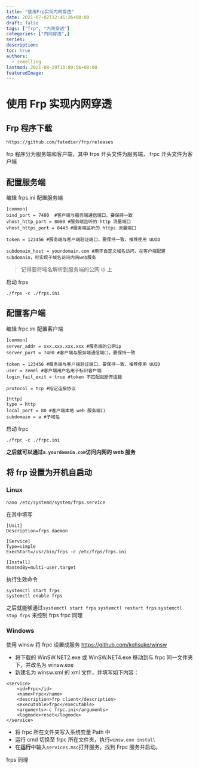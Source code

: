 ```yaml
---
title: "使用Frp实现内网穿透"
date: 2021-07-02T12:46:26+08:00
draft: false
tags: ["frp", "内网穿透"]
categories: ["内网穿透",]
series:
description:
toc: true
authors:
  - zemelling
lastmod: 2021-08-29T13:09:56+08:00
featuredImage:
---
```


# 使用 Frp 实现内网穿透

## Frp 程序下载

    https://github.com/fatedier/frp/releases

frp 程序分为服务端和客户端，其中 frps 开头文件为服务端， frpc 开头文件为客户端

## 配置服务端

编辑 frps.ini 配置服务端
```
[common]
bind_port = 7400  #客户端与服务端通信端口，要保持一致
vhost_http_port = 8080 #服务端监听的 http 流量端口
vhost_https_port = 8443 #服务端监听的 https 流量端口

token = 123456 #服务端与客户端验证端口，要保持一致，推荐使用 UUID

subdomain_host = yourdomain.com #用于自定义域名访问，在客户端配置 subdomain，可实现子域名访问内网web服务
```

> 记得要将域名解析到服务端的公网 ip 上

启动 frps

    ./frps -c ./frps.ini

## 配置客户端

编辑 frpc.ini 配置客户端

```
[common]
server_addr = xxx.xxx.xxx.xxx #服务端的公网ip
server_port = 7400 #客户端与服务端通信端口，要保持一致

token = 123456 #服务端与客户端验证端口，要保持一致，推荐使用 UUID
user = zemel #客户端用户名用于标识客户端
login_fail_exit = true #token 不匹配就断开连接

protocol = tcp #指定连接协议

[http]
type = http 
local_port = 80 #客户端本地 web 服务端口
subdomain = a #子域名
```

启动 frpc

    ./frpc -c ./frpc.ini

**之后就可以通过`a.yourdomain.com`访问内网的 web 服务**

## 将 frp 设置为开机自启动

### Linux

```
nano /etc/systemd/system/frps.service
```

在其中填写
```
[Unit]
Description=frps daemon

[Service]
Type=simple
ExecStart=/usr/bin/frps -c /etc/frps/frps.ini

[Install]
WantedBy=multi-user.target
```

执行生效命令

```
systemctl start frps
systemctl enable frps
```

之后就能够通过`systemctl start frps` `systemctl restart frps` `systemctl stop frps` 来控制 frps
frpc 同理

### Windows

使用 winsw 将 frpc 设置成服务
    https://github.com/kohsuke/winsw

* 将下载的 WinSW.NET2.exe 或 WinSW.NET4.exe 移动到与 frpc 同一文件夹下，并改名为 winsw.exe
* 新建名为 winsw.xml 的 xml 文件，并填写如下内容：
```
<service>
    <id>Frpc</id>
    <name>Frpc</name>
    <description>frp client</description>
    <executable>frpc</executable>
    <arguments>-c frpc.ini</arguments>
    <logmode>reset</logmode>
</service>
```
* 将 frpc 所在文件夹写入系统变量 Path 中
* 运行 cmd 切换至 frpc 所在文件夹，执行`winsw.exe install`
* 在**运行**中输入`services.msc`打开服务，找到 Frpc 服务并启动。

frps 同理

